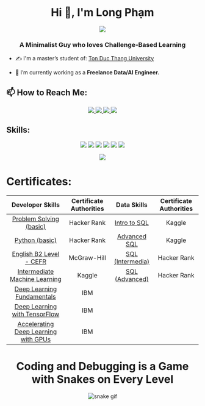 <h1 align="center">Hi 👋, I'm Long Phạm</h1>
<p align="center"><img src="https://img.icons8.com/clouds/64/000000/vietnam--v2.png"/></p>

<h3 align="center">A Minimalist Guy who loves Challenge-Based Learning</h3>

- ✍ I'm a master’s student of: [Ton Duc Thang University](https://www.tdtu.edu.vn/)

- 🌱 I’m currently working as a **Freelance Data/AI Engineer.**


## 📫 How to Reach Me:

<p align="center">
  <a href="https://linkedin.com/in/long-pham-6a8a01241" target="_blank">
    <img src="https://img.icons8.com/fluent/48/000000/linkedin.png"/>
  </a>
  <a href="https://facebook.com/longpham.nero" alt="Facebook">
    <img src="https://img.icons8.com/fluent/48/000000/facebook-new.png" target="_blank" />
  </a> 
  <a href="https://github.com/pdtlong" alt="Github">
    <img src="https://img.icons8.com/fluent/48/000000/github.png"/>
  </a> 
  <a href="mailto:pdtlong.ai@gmail.com" alt="Email">
    <img src="https://img.icons8.com/fluent/48/000000/mailing.png"/>
  </a>
</p>

## Skills:
<p align="center">
  <img src="https://img.icons8.com/dusk/64/000000/python.png"/>
  <img src="https://img.icons8.com/dusk/64/000000/power-bi.png"/>
  <img src="https://img.icons8.com/external-wanicon-flat-wanicon/64/000000/external-sql-server-big-data-wanicon-flat-wanicon.png"/>
  <img src="https://img.icons8.com/dusk/64/000000/anaconda.png"/>
  <img src="https://img.icons8.com/plasticine/64/000000/adobe-photoshop.png"/>
  <img src="https://img.icons8.com/color/64/000000/tensorflow.png"/>
</p>
<p align="center">
  <img src="https://github-readme-stats.vercel.app/api/top-langs/?username=pdtlong&layout=compact"/>
 </p>

# Certificates:
<div align="center">

|       **Developer Skills**       	| **Certificate Authorities** 	|  **Data Skills** 	| **Certificate Authorities** 	|
|:-----------------------------:	|:-------------------:	|:----------------:	|:-------------------:	|
| [Problem Solving (basic)](https://www.hackerrank.com/certificates/fdf44dd0d447)|     Hacker Rank     	| [Intro to SQL](https://www.kaggle.com/learn/certification/phmdngthnhlong/intro-to-sql)     	|        Kaggle       	|
| [Python (basic)](https://www.hackerrank.com/certificates/4ce9f6ed90ef)|     Hacker Rank     	| [Advanced SQL](https://www.hackerrank.com/certificates/a2854b2446e2)  |        Kaggle       	|
| [English B2 Level - CEFR](https://github.com/pdtlong/pdtlong/blob/main/certificates/English%20Certificate%20B2.pdf)|     McGraw-Hill     	| [SQL (Intermedia)](https://www.hackerrank.com/certificates/a034e8ae5e46)|     Hacker Rank     	|
| [Intermediate Machine Learning](https://www.kaggle.com/learn/certification/phmdngthnhlong/intermediate-machine-learning)	|        Kaggle       	| [SQL (Advanced)](https://www.hackerrank.com/certificates/a2854b2446e2)|     Hacker Rank     	|
|[Deep Learning Fundamentals](https://courses.cognitiveclass.ai/certificates/93031d8e5b6b4570b2ec5cff6f03d0d3)|  IBM        |                  	|                     
|[Deep Learning with TensorFlow](https://courses.cognitiveclass.ai/certificates/aaae662a7785491ab7c4d9f8ffb737b7)| IBM |
|[Accelerating Deep Learning with GPUs](https://courses.cognitiveclass.ai/certificates/fa419ac49c9b4f50b16e2303e13299aa)| IBM |

<div align="center">

# Coding and Debugging is a Game with Snakes on Every Level
![snake gif](https://github.com/pdtlong/pdtlong/blob/output/github-contribution-grid-snake.svg)
